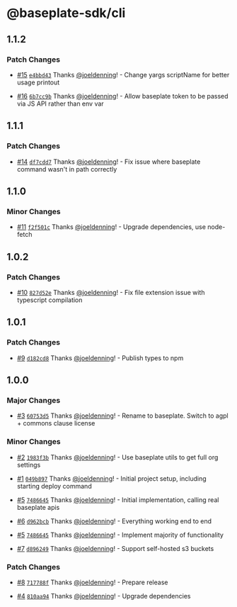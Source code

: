 # @baseplate-sdk/cli

## 1.1.2

### Patch Changes

- [#15](https://github.com/JustUtahCoders/baseplate-cli/pull/15) [`e4bbd43`](https://github.com/JustUtahCoders/baseplate-cli/commit/e4bbd435ff58b4d2c596e965eff715a6e99948c6) Thanks [@joeldenning](https://github.com/joeldenning)! - Change yargs scriptName for better usage printout

- [#16](https://github.com/JustUtahCoders/baseplate-cli/pull/16) [`6b7cc9b`](https://github.com/JustUtahCoders/baseplate-cli/commit/6b7cc9bb9a89717bb8e35c641db91534bfe1b056) Thanks [@joeldenning](https://github.com/joeldenning)! - Allow baseplate token to be passed via JS API rather than env var

## 1.1.1

### Patch Changes

- [#14](https://github.com/JustUtahCoders/baseplate-cli/pull/14) [`df7cdd7`](https://github.com/JustUtahCoders/baseplate-cli/commit/df7cdd79a591e1f3ce92e2a77881cc9b04a88452) Thanks [@joeldenning](https://github.com/joeldenning)! - Fix issue where baseplate command wasn't in path correctly

## 1.1.0

### Minor Changes

- [#11](https://github.com/JustUtahCoders/baseplate-cli/pull/11) [`f2f501c`](https://github.com/JustUtahCoders/baseplate-cli/commit/f2f501cd4c5ed2df8bad1a0d3c1b7da428228934) Thanks [@joeldenning](https://github.com/joeldenning)! - Upgrade dependencies, use node-fetch

## 1.0.2

### Patch Changes

- [#10](https://github.com/JustUtahCoders/baseplate-cli/pull/10) [`827d52e`](https://github.com/JustUtahCoders/baseplate-cli/commit/827d52e0d63e910c4d4fba22769545ff8cc7ae1c) Thanks [@joeldenning](https://github.com/joeldenning)! - Fix file extension issue with typescript compilation

## 1.0.1

### Patch Changes

- [#9](https://github.com/JustUtahCoders/baseplate-cli/pull/9) [`d182cd8`](https://github.com/JustUtahCoders/baseplate-cli/commit/d182cd845805fc05865dfb00db5135d1901cfe02) Thanks [@joeldenning](https://github.com/joeldenning)! - Publish types to npm

## 1.0.0

### Major Changes

- [#3](https://github.com/JustUtahCoders/baseplate-cli/pull/3) [`60753d5`](https://github.com/JustUtahCoders/baseplate-cli/commit/60753d5465d6aa5b31f62b76d25af0fcad8d44c6) Thanks [@joeldenning](https://github.com/joeldenning)! - Rename to baseplate. Switch to agpl + commons clause license

### Minor Changes

- [#2](https://github.com/JustUtahCoders/baseplate-cli/pull/2) [`1983f3b`](https://github.com/JustUtahCoders/baseplate-cli/commit/1983f3b33c8ef5b7249cc5240ac209ff093d4d8f) Thanks [@joeldenning](https://github.com/joeldenning)! - Use baseplate utils to get full org settings

- [#1](https://github.com/JustUtahCoders/baseplate-cli/pull/1) [`049b897`](https://github.com/JustUtahCoders/baseplate-cli/commit/049b897d80cedd6e8d2d23d0257e016f2a8bed2e) Thanks [@joeldenning](https://github.com/joeldenning)! - Initial project setup, including starting deploy command

- [#5](https://github.com/JustUtahCoders/baseplate-cli/pull/5) [`7486645`](https://github.com/JustUtahCoders/baseplate-cli/commit/74866450e72d1a0d7beab5c80f294565f3c40c6e) Thanks [@joeldenning](https://github.com/joeldenning)! - Initial implementation, calling real baseplate apis

- [#6](https://github.com/JustUtahCoders/baseplate-cli/pull/6) [`d962bcb`](https://github.com/JustUtahCoders/baseplate-cli/commit/d962bcb43cadd2195fe28a1e0e72d7ffe4ae0d92) Thanks [@joeldenning](https://github.com/joeldenning)! - Everything working end to end

- [#5](https://github.com/JustUtahCoders/baseplate-cli/pull/5) [`7486645`](https://github.com/JustUtahCoders/baseplate-cli/commit/74866450e72d1a0d7beab5c80f294565f3c40c6e) Thanks [@joeldenning](https://github.com/joeldenning)! - Implement majority of functionality

- [#7](https://github.com/JustUtahCoders/baseplate-cli/pull/7) [`d896249`](https://github.com/JustUtahCoders/baseplate-cli/commit/d896249c3f4225696d4eecbd931078345a6831f2) Thanks [@joeldenning](https://github.com/joeldenning)! - Support self-hosted s3 buckets

### Patch Changes

- [#8](https://github.com/JustUtahCoders/baseplate-cli/pull/8) [`717788f`](https://github.com/JustUtahCoders/baseplate-cli/commit/717788f80f922327ba36f2482c3a06d9d82b4b90) Thanks [@joeldenning](https://github.com/joeldenning)! - Prepare release

- [#4](https://github.com/JustUtahCoders/baseplate-cli/pull/4) [`810aa94`](https://github.com/JustUtahCoders/baseplate-cli/commit/810aa94c5752776b81477cf4f584a93199a01c97) Thanks [@joeldenning](https://github.com/joeldenning)! - Upgrade dependencies
